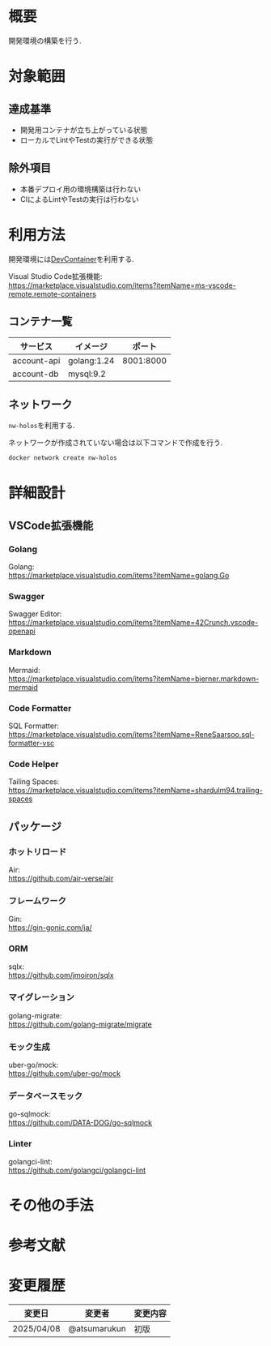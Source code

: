 # 概要

開発環境の構築を行う.

# 対象範囲

## 達成基準

- 開発用コンテナが立ち上がっている状態
- ローカルでLintやTestの実行ができる状態

## 除外項目

- 本番デプロイ用の環境構築は行わない
- CIによるLintやTestの実行は行わない

# 利用方法

開発環境には[DevContainer](https://code.visualstudio.com/docs/devcontainers/containers)を利用する.

Visual Studio Code拡張機能:<br />
https://marketplace.visualstudio.com/items?itemName=ms-vscode-remote.remote-containers

## コンテナ一覧

| サービス | イメージ | ポート |
| --- | --- | --- |
| account-api | golang:1.24 | 8001:8000 |
| account-db | mysql:9.2 | |

## ネットワーク

`nw-holos`を利用する.

ネットワークが作成されていない場合は以下コマンドで作成を行う.
```bash
docker network create nw-holos
```

# 詳細設計

## VSCode拡張機能

### Golang

Golang:<br />
https://marketplace.visualstudio.com/items?itemName=golang.Go

### Swagger

Swagger Editor:<br />
https://marketplace.visualstudio.com/items?itemName=42Crunch.vscode-openapi

### Markdown

Mermaid:<br />
https://marketplace.visualstudio.com/items?itemName=bierner.markdown-mermaid

### Code Formatter

SQL Formatter:<br />
https://marketplace.visualstudio.com/items?itemName=ReneSaarsoo.sql-formatter-vsc

### Code Helper

Tailing Spaces:<br />
https://marketplace.visualstudio.com/items?itemName=shardulm94.trailing-spaces

## パッケージ

### ホットリロード

Air:<br />
https://github.com/air-verse/air

### フレームワーク

Gin:<br />
https://gin-gonic.com/ja/

### ORM

sqlx:<br />
https://github.com/jmoiron/sqlx

### マイグレーション

golang-migrate:<br />
https://github.com/golang-migrate/migrate

### モック生成

uber-go/mock:<br />
https://github.com/uber-go/mock

### データベースモック

go-sqlmock:<br />
https://github.com/DATA-DOG/go-sqlmock

### Linter

golangci-lint:<br />
https://github.com/golangci/golangci-lint

# その他の手法

# 参考文献

# 変更履歴

| 変更日 | 変更者 | 変更内容 |
| --- | --- | --- |
| 2025/04/08 | @atsumarukun | 初版 |
